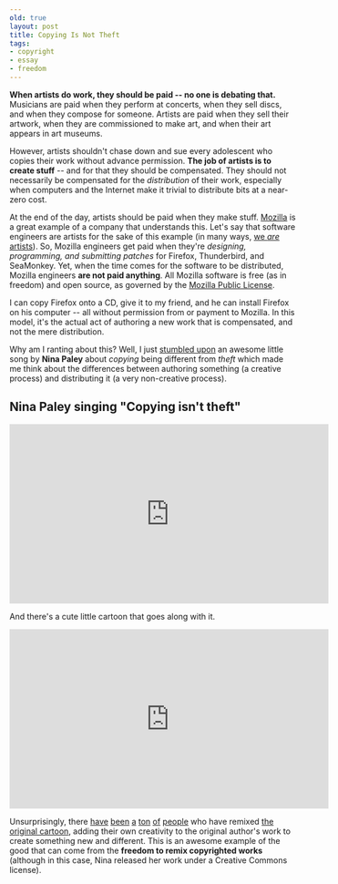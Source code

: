 ```yaml
---
old: true
layout: post
title: Copying Is Not Theft
tags:
- copyright
- essay
- freedom
---
```


**When artists do work, they should be paid -- no one is debating that.** Musicians are paid when they perform at concerts, when they sell discs, and when they compose for someone. Artists are paid when they sell their artwork, when they are commissioned to make art, and when their art appears in art museums.

However, artists shouldn't chase down and sue every adolescent who copies their work without advance permission. **The job of artists is to create stuff** -- and for that they should be compensated. They should not necessarily be compensated for the *distribution* of their work, especially when computers and the Internet make it trivial to distribute bits at a near-zero cost.

At the end of the day, artists should be paid when they make stuff. [Mozilla](http://www.mozilla.org) is a great example of a company that understands this. Let's say that software engineers are artists for the sake of this example (in many ways, [we *are* artists](http://www.paulgraham.com/hp.html)). So, Mozilla engineers get paid when they're *designing, programming, and submitting patches* for Firefox, Thunderbird, and SeaMonkey. Yet, when the time comes for the software to be distributed, Mozilla engineers **are not paid anything**. All Mozilla software is free (as in freedom) and open source, as governed by the [Mozilla Public License](http://www.mozilla.org/MPL/).

I can copy Firefox onto a CD, give it to my friend, and he can install Firefox on his computer -- all without permission from or payment to Mozilla. In this model, it's the actual act of authoring a new work that is compensated, and not the mere distribution.

Why am I ranting about this? Well, I just [stumbled upon](http://questioncopyright.org/minute_memes/copying_is_not_theft) an awesome little song by **Nina Paley** about *copying* being different from *theft* which made me think about the differences between authoring something (a creative process) and distributing it (a very non-creative process).

## Nina Paley singing "Copying isn't theft"

<iframe width="560" height="315" src="http://www.youtube.com/embed/gTyWS-tuoWk" frameborder="0" allowfullscreen></iframe>

And there's a cute little cartoon that goes along with it.

<iframe width="560" height="315" src="http://www.youtube.com/embed/IeTybKL1pM4" frameborder="0" allowfullscreen></iframe>

Unsurprisingly, there [have](http://www.youtube.com/watch?v=coFRLYZPvDI) [been](http://www.youtube.com/watch?v=GU7axyrHWDQ) [a](http://www.youtube.com/watch?v=Rx5ThHINfYg) [ton](http://www.youtube.com/watch?v=O3bmP5MOwaI﻿) [of](http://www.youtube.com/watch?v=H-_uxRPBydc) [people](http://www.youtube.com/watch?v=SRA8YWGe3Sk) who have remixed [the original cartoon](http://www.youtube.com/watch?v=djVaJN0f0VQ), adding their own creativity to the original author's work to create something new and different. This is an awesome example of the good that can come from the **freedom to remix copyrighted works** (although in this case, Nina released her work under a Creative Commons license).
